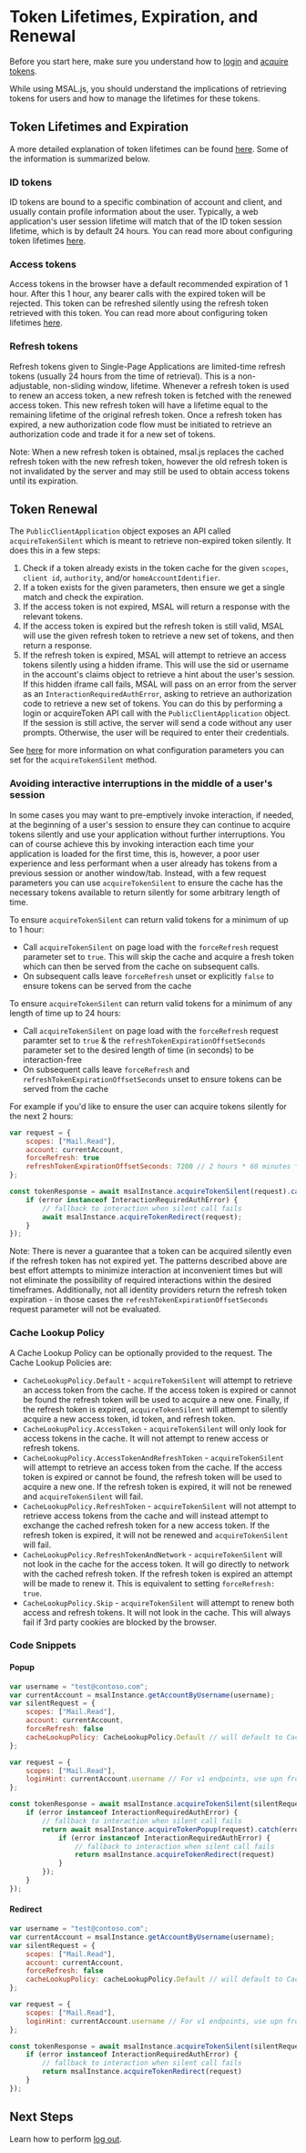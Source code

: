 # Token Lifetimes, Expiration, and Renewal

Before you start here, make sure you understand how to [login](./login-user.md) and [acquire tokens](./acquire-token.md).

While using MSAL.js, you should understand the implications of retrieving tokens for users and how to manage the lifetimes for these tokens.

## Token Lifetimes and Expiration

A more detailed explanation of token lifetimes can be found [here](https://docs.microsoft.com/azure/active-directory/develop/active-directory-configurable-token-lifetimes). Some of the information is summarized below.

### ID tokens

ID tokens are bound to a specific combination of account and client, and usually contain profile information about the user. Typically, a web application's user session lifetime will match that of the ID token session lifetime, which is by default 24 hours. You can read more about configuring token lifetimes [here](https://docs.microsoft.com/azure/active-directory/develop/active-directory-configurable-token-lifetimes).

### Access tokens

Access tokens in the browser have a default recommended expiration of 1 hour. After this 1 hour, any bearer calls with the expired token will be rejected. This token can be refreshed silently using the refresh token retrieved with this token. You can read more about configuring token lifetimes [here](https://docs.microsoft.com/azure/active-directory/develop/active-directory-configurable-token-lifetimes).

### Refresh tokens

Refresh tokens given to Single-Page Applications are limited-time refresh tokens (usually 24 hours from the time of retrieval). This is a non-adjustable, non-sliding window, lifetime. Whenever a refresh token is used to renew an access token, a new refresh token is fetched with the renewed access token. This new refresh token will have a lifetime equal to the remaining lifetime of the original refresh token. Once a refresh token has expired, a new authorization code flow must be initiated to retrieve an authorization code and trade it for a new set of tokens.

Note: When a new refresh token is obtained, msal.js replaces the cached refresh token with the new refresh token, however the old refresh token is not invalidated by the server and may still be used to obtain access tokens until its expiration.

## Token Renewal

The `PublicClientApplication` object exposes an API called `acquireTokenSilent` which is meant to retrieve non-expired token silently. It does this in a few steps:

1. Check if a token already exists in the token cache for the given `scopes`, `client id`, `authority`, and/or `homeAccountIdentifier`.
2. If a token exists for the given parameters, then ensure we get a single match and check the expiration.
3. If the access token is not expired, MSAL will return a response with the relevant tokens.
4. If the access token is expired but the refresh token is still valid, MSAL will use the given refresh token to retrieve a new set of tokens, and then return a response.
5. If the refresh token is expired, MSAL will attempt to retrieve an access tokens silently using a hidden iframe. This will use the sid or username in the account's claims object to retrieve a hint about the user's session. If this hidden iframe call fails, MSAL will pass on an error from the server as an `InteractionRequiredAuthError`, asking to retrieve an authorization code to retrieve a new set of tokens. You can do this by performing a login or acquireToken API call with the `PublicClientApplication` object. If the session is still active, the server will send a code without any user prompts. Otherwise, the user will be required to enter their credentials.

See [here](./request-response-object.md#silentflowrequest) for more information on what configuration parameters you can set for the `acquireTokenSilent` method.

### Avoiding interactive interruptions in the middle of a user's session

In some cases you may want to pre-emptively invoke interaction, if needed, at the beginning of a user's session to ensure they can continue to acquire tokens silently and use your application without further interruptions. You can of course achieve this by invoking interaction each time your application is loaded for the first time, this is, however, a poor user experience and less performant when a user already has tokens from a previous session or another window/tab. Instead, with a few request parameters you can use `acquireTokenSilent` to ensure the cache has the necessary tokens available to return silently for some arbitrary length of time.

To ensure `acquireTokenSilent` can return valid tokens for a minimum of up to 1 hour:

-   Call `acquireTokenSilent` on page load with the `forceRefresh` request parameter set to `true`. This will skip the cache and acquire a fresh token which can then be served from the cache on subsequent calls.
-   On subsequent calls leave `forceRefresh` unset or explicitly `false` to ensure tokens can be served from the cache

To ensure `acquireTokenSilent` can return valid tokens for a minimum of any length of time up to 24 hours:

-   Call `acquireTokenSilent` on page load with the `forceRefresh` request paramter set to `true` & the `refreshTokenExpirationOffsetSeconds` parameter set to the desired length of time (in seconds) to be interaction-free
-   On subsequent calls leave `forceRefresh` and `refreshTokenExpirationOffsetSeconds` unset to ensure tokens can be served from the cache

For example if you'd like to ensure the user can acquire tokens silently for the next 2 hours:

```javascript
var request = {
    scopes: ["Mail.Read"],
    account: currentAccount,
    forceRefresh: true
    refreshTokenExpirationOffsetSeconds: 7200 // 2 hours * 60 minutes * 60 seconds = 7200 seconds
};

const tokenResponse = await msalInstance.acquireTokenSilent(request).catch(async (error) => {
    if (error instanceof InteractionRequiredAuthError) {
        // fallback to interaction when silent call fails
        await msalInstance.acquireTokenRedirect(request);
    }
});
```

Note: There is never a guarantee that a token can be acquired silently even if the refresh token has not expired yet. The patterns described above are best effort attempts to minimize interaction at inconvenient times but will not eliminate the possibility of required interactions within the desired timeframes. Additionally, not all identity providers return the refresh token expiration - in those cases the `refreshTokenExpirationOffsetSeconds` request parameter will not be evaluated.

### Cache Lookup Policy

A Cache Lookup Policy can be optionally provided to the request. The Cache Lookup Policies are:

-   `CacheLookupPolicy.Default` - `acquireTokenSilent` will attempt to retrieve an access token from the cache. If the access token is expired or cannot be found the refresh token will be used to acquire a new one. Finally, if the refresh token is expired, `acquireTokenSilent` will attempt to silently acquire a new access token, id token, and refresh token.
-   `CacheLookupPolicy.AccessToken` - `acquireTokenSilent` will only look for access tokens in the cache. It will not attempt to renew access or refresh tokens.
-   `CacheLookupPolicy.AccessTokenAndRefreshToken` - `acquireTokenSilent` will attempt to retrieve an access token from the cache. If the access token is expired or cannot be found, the refresh token will be used to acquire a new one. If the refresh token is expired, it will not be renewed and `acquireTokenSilent` will fail.
-   `CacheLookupPolicy.RefreshToken` - `acquireTokenSilent` will not attempt to retrieve access tokens from the cache and will instead attempt to exchange the cached refresh token for a new access token. If the refresh token is expired, it will not be renewed and `acquireTokenSilent` will fail.
-   `CacheLookupPolicy.RefreshTokenAndNetwork` - `acquireTokenSilent` will not look in the cache for the access token. It will go directly to network with the cached refresh token. If the refresh token is expired an attempt will be made to renew it. This is equivalent to setting `forceRefresh: true`.
-   `CacheLookupPolicy.Skip` - `acquireTokenSilent` will attempt to renew both access and refresh tokens. It will not look in the cache. This will always fail if 3rd party cookies are blocked by the browser.

### Code Snippets

#### Popup

```javascript
var username = "test@contoso.com";
var currentAccount = msalInstance.getAccountByUsername(username);
var silentRequest = {
    scopes: ["Mail.Read"],
    account: currentAccount,
    forceRefresh: false
    cacheLookupPolicy: CacheLookupPolicy.Default // will default to CacheLookupPolicy.Default if omitted
};

var request = {
    scopes: ["Mail.Read"],
    loginHint: currentAccount.username // For v1 endpoints, use upn from idToken claims
};

const tokenResponse = await msalInstance.acquireTokenSilent(silentRequest).catch(async (error) => {
    if (error instanceof InteractionRequiredAuthError) {
        // fallback to interaction when silent call fails
        return await msalInstance.acquireTokenPopup(request).catch(error => {
            if (error instanceof InteractionRequiredAuthError) {
                // fallback to interaction when silent call fails
                return msalInstance.acquireTokenRedirect(request)
            }
        });
    }
});
```

#### Redirect

```javascript
var username = "test@contoso.com";
var currentAccount = msalInstance.getAccountByUsername(username);
var silentRequest = {
    scopes: ["Mail.Read"],
    account: currentAccount,
    forceRefresh: false
    cacheLookupPolicy: cacheLookupPolicy.Default // will default to CacheLookupPolicy.Default if omitted
};

var request = {
    scopes: ["Mail.Read"],
    loginHint: currentAccount.username // For v1 endpoints, use upn from idToken claims
};

const tokenResponse = await msalInstance.acquireTokenSilent(silentRequest).catch(error => {
    if (error instanceof InteractionRequiredAuthError) {
        // fallback to interaction when silent call fails
        return msalInstance.acquireTokenRedirect(request)
    }
});
```

## Next Steps

Learn how to perform [log out](./logout.md).
